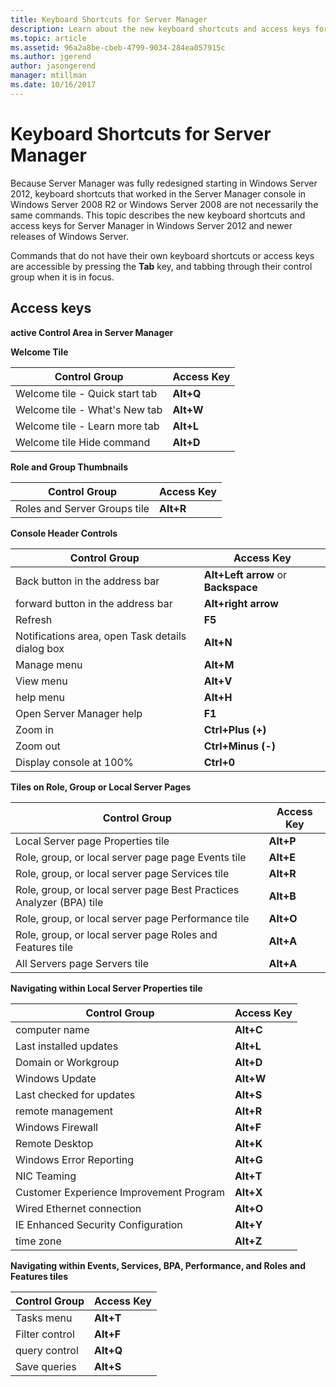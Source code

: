 ```yaml
---
title: Keyboard Shortcuts for Server Manager
description: Learn about the new keyboard shortcuts and access keys for Server Manager in Windows Server 2012 and newer releases of Windows Server.
ms.topic: article
ms.assetid: 96a2a8be-cbeb-4799-9034-284ea057915c
ms.author: jgerend
author: jasongerend
manager: mtillman
ms.date: 10/16/2017
---
```

# Keyboard Shortcuts for Server Manager



Because Server Manager was fully redesigned starting in Windows Server 2012, keyboard shortcuts that worked in the Server Manager console in  Windows Server 2008 R2  or  Windows Server 2008  are not necessarily the same commands. This topic describes the new keyboard shortcuts and access keys for Server Manager in  Windows Server 2012  and newer releases of Windows Server.

Commands that do not have their own keyboard shortcuts or access keys are accessible by pressing the **Tab** key, and tabbing through their control group when it is in focus.

## Access keys
**active Control Area in Server Manager**

**Welcome Tile**

|Control Group|Access Key|
|---------|-------|
|Welcome tile - Quick start tab|**Alt+Q**|
|Welcome tile - What's New tab|**Alt+W**|
|Welcome tile - Learn more tab|**Alt+L**|
|Welcome tile Hide command|**Alt+D**|

**Role and Group Thumbnails**

|Control Group|Access Key|
|---------|-------|
|Roles and Server Groups tile|**Alt+R**|

**Console Header Controls**

|Control Group|Access Key|
|---------|-------|
|Back button in the address bar|**Alt+Left arrow** or **Backspace**|
|forward button in the address bar|**Alt+right arrow**|
|Refresh|**F5**|
|Notifications area, open Task details dialog box|**Alt+N**|
|Manage menu|**Alt+M**|
|View menu|**Alt+V**|
|help menu|**Alt+H**|
|Open Server Manager help|**F1**|
|Zoom in|**Ctrl+Plus (+)**|
|Zoom out|**Ctrl+Minus (-)**|
|Display console at 100%|**Ctrl+0**|

**Tiles on Role, Group or Local Server Pages**

|Control Group|Access Key|
|---------|-------|
|Local Server page Properties tile|**Alt+P**|
|Role, group, or local server page page Events tile|**Alt+E**|
|Role, group, or local server page Services tile|**Alt+R**|
|Role, group, or local server page Best Practices Analyzer (BPA) tile|**Alt+B**|
|Role, group, or local server page Performance tile|**Alt+O**|
|Role, group, or local server page Roles and Features tile|**Alt+A**|
|All Servers page Servers tile|**Alt+A**|

**Navigating within Local Server Properties tile**

|Control Group|Access Key|
|---------|-------|
|computer name|**Alt+C**|
|Last installed updates|**Alt+L**|
|Domain or Workgroup|**Alt+D**|
|Windows Update|**Alt+W**|
|Last checked for updates|**Alt+S**|
|remote management|**Alt+R**|
|Windows Firewall|**Alt+F**|
|Remote Desktop|**Alt+K**|
|Windows Error Reporting|**Alt+G**|
|NIC Teaming|**Alt+T**|
|Customer Experience Improvement Program|**Alt+X**|
|Wired Ethernet connection|**Alt+O**|
|IE Enhanced Security Configuration|**Alt+Y**|
|time zone|**Alt+Z**|

**Navigating within Events, Services, BPA, Performance, and Roles and Features tiles**

|Control Group|Access Key|
|---------|-------|
|Tasks menu|**Alt+T**|
|Filter control|**Alt+F**|
|query control|**Alt+Q**|
|Save queries|**Alt+S**|
